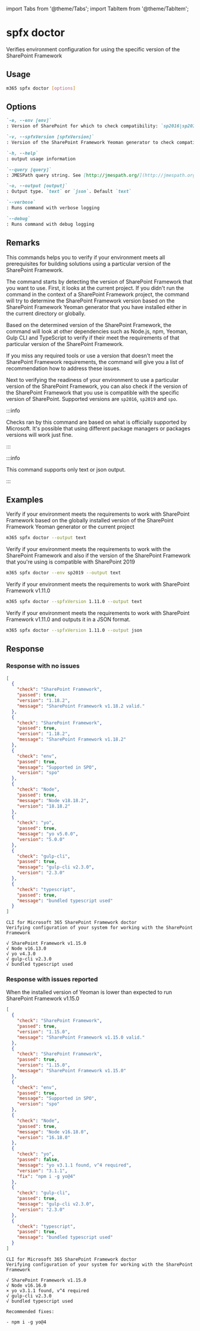<!-- DISCLAIMER: All secrets, passwords, and sensitive values in this document are examples only and not real credentials. -->
import Tabs from '@theme/Tabs';
import TabItem from '@theme/TabItem';

# spfx doctor

Verifies environment configuration for using the specific version of the SharePoint Framework

## Usage

```sh
m365 spfx doctor [options]
```

## Options

```md definition-list
`-e, --env [env]`
: Version of SharePoint for which to check compatibility: `sp2016|sp2019|spo`

`-v, --spfxVersion [spfxVersion]`
: Version of the SharePoint Framework Yeoman generator to check compatibility for without `v`, eg. `1.11.0`

`-h, --help`
: output usage information

`--query [query]`
: JMESPath query string. See [http://jmespath.org/](http://jmespath.org/) for more information and examples

`-o, --output [output]`
: Output type. `text` or `json`. Default `text`

`--verbose`
: Runs command with verbose logging

`--debug`
: Runs command with debug logging
```

## Remarks

This commands helps you to verify if your environment meets all prerequisites for building solutions using a particular version of the SharePoint Framework.

The command starts by detecting the version of SharePoint Framework that you want to use. First, it looks at the current project. If you didn't run the command in the context of a SharePoint Framework project, the command will try to determine the SharePoint Framework version based on the SharePoint Framework Yeoman generator that you have installed either in the current directory or globally.

Based on the determined version of the SharePoint Framework, the command will look at other dependencies such as Node.js, npm, Yeoman, Gulp CLI and TypeScript to verify if their meet the requirements of that particular version of the SharePoint Framework.

If you miss any required tools or use a version that doesn't meet the SharePoint Framework requirements, the command will give you a list of recommendation how to address these issues.

Next to verifying the readiness of your environment to use a particular version of the SharePoint Framework, you can also check if the version of the SharePoint Framework that you use is compatible with the specific version of SharePoint. Supported versions are `sp2016`, `sp2019` and `spo`.

:::info

Checks ran by this command are based on what is officially supported by Microsoft. It's possible that using different package managers or packages versions will work just fine.

:::

:::info

This command supports only text or json output.

:::

## Examples

Verify if your environment meets the requirements to work with SharePoint Framework based on the globally installed version of the SharePoint Framework Yeoman generator or the current project

```sh
m365 spfx doctor --output text
```

Verify if your environment meets the requirements to work with the SharePoint Framework and also if the version of the SharePoint Framework that you're using is compatible with SharePoint 2019

```sh
m365 spfx doctor --env sp2019 --output text
```

Verify if your environment meets the requirements to work with SharePoint Framework v1.11.0

```sh
m365 spfx doctor --spfxVersion 1.11.0 --output text
```

Verify if your environment meets the requirements to work with SharePoint Framework v1.11.0 and outputs it in a JSON format.

```sh
m365 spfx doctor --spfxVersion 1.11.0 --output json
```

## Response

### Response with no issues

<Tabs>
  <TabItem value="JSON">

  ```json
  [
    {
      "check": "SharePoint Framework",
      "passed": true,
      "version": "1.18.2",
      "message": "SharePoint Framework v1.18.2 valid."
    },
    {
      "check": "SharePoint Framework",
      "passed": true,
      "version": "1.18.2",
      "message": "SharePoint Framework v1.18.2"
    },
    {
      "check": "env",
      "passed": true,
      "message": "Supported in SPO",
      "version": "spo"
    },
    {
      "check": "Node",
      "passed": true,
      "message": "Node v18.18.2",
      "version": "18.18.2"
    },
    {
      "check": "yo",
      "passed": true,
      "message": "yo v5.0.0",
      "version": "5.0.0"
    },
    {
      "check": "gulp-cli",
      "passed": true,
      "message": "gulp-cli v2.3.0",
      "version": "2.3.0"
    },
    {
      "check": "typescript",
      "passed": true,
      "message": "bundled typescript used"
    }
  ]
  ```

  </TabItem>

  <TabItem value="Text">

  ```text
  CLI for Microsoft 365 SharePoint Framework doctor
  Verifying configuration of your system for working with the SharePoint Framework

  √ SharePoint Framework v1.15.0
  √ Node v16.13.0    
  √ yo v4.3.0
  √ gulp-cli v2.3.0
  √ bundled typescript used
  ```

  </TabItem>
</Tabs>

### Response with issues reported

When the installed version of Yeoman is lower than expected to run SharePoint Framework v1.15.0

<Tabs>
  <TabItem value="JSON">

  ```json
  [
    {
      "check": "SharePoint Framework",
      "passed": true,
      "version": "1.15.0",
      "message": "SharePoint Framework v1.15.0 valid."
    },
    {
      "check": "SharePoint Framework",
      "passed": true,
      "version": "1.15.0",
      "message": "SharePoint Framework v1.15.0"
    },
    {
      "check": "env",
      "passed": true,
      "message": "Supported in SPO",
      "version": "spo"
    },
    {
      "check": "Node",
      "passed": true,
      "message": "Node v16.18.0",
      "version": "16.18.0"
    },
    {
      "check": "yo",
      "passed": false,
      "message": "yo v3.1.1 found, v^4 required",
      "version": "3.1.1",
      "fix": "npm i -g yo@4"
    },
    {
      "check": "gulp-cli",
      "passed": true,
      "message": "gulp-cli v2.3.0",
      "version": "2.3.0"
    },
    {
      "check": "typescript",
      "passed": true,
      "message": "bundled typescript used"
    }
  ]
  ```

  </TabItem>
  <TabItem value="Text">

  ```text
  CLI for Microsoft 365 SharePoint Framework doctor
  Verifying configuration of your system for working with the SharePoint Framework

  √ SharePoint Framework v1.15.0
  √ Node v16.16.0
  × yo v3.1.1 found, v^4 required
  √ gulp-cli v2.3.0
  √ bundled typescript used

  Recommended fixes:

  - npm i -g yo@4
  ```

  </TabItem>
</Tabs>
